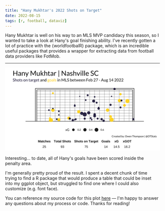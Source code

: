 ```yaml
---
title: "Hany Mukhtar's 2022 Shots on Target"
date: 2022-08-15
tags: [r, football, dataviz]
---
```


Hany Mukhtar is well on his way to an MLS MVP candidacy this season, so I wanted to take a look at Hany's goal finishing ability. 
I've recently gotten a lot of practice with the {worldfootbalR} package, which is an incredible useful packages that provides a wrapper for extracting data from football data providers like FotMob. 

----------

<p align ="center">
  <img src = "/figs/20220815-Hany Mukhtar SOT.png">
</p>

Interesting... to date, all of Hany's goals have been scored inside the penalty area. 

I'm generally pretty proud of the result. 
I spent a decent chunk of time trying to find a R package that would produce a table that could be inset into my ggplot object, but struggled to find one where I could also customize (e.g. font face). 

You can reference my source code for this plot [here](https://gist.github.com/OTStats/5dcaf8e71d88a5bdbe3b4b86992720e1) — I'm happy to answer any questions about my process or code. 
Thanks for reading!
